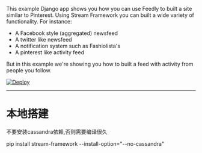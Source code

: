 This example Django app shows you how you can use Feedly to built a site similar to Pinterest.
Using Stream Framework you can built a wide variety of functionality.
For instance:

- A Facebook style (aggregated) newsfeed
- A twitter like newsfeed
- A notification system such as Fashiolista's
- A pinterest like activity feed

But in this example we're showing you how to built a feed with activity from people you follow.

[![Deploy](https://www.herokucdn.com/deploy/button.png)](https://heroku.com/deploy)


---

# 本地搭建
不要安装cassandra依赖,否则需要编译很久

pip install stream-framework --install-option="--no-cassandra"
